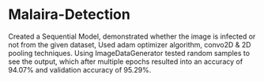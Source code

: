# Malaira-Detection
 Created a Sequential Model, demonstrated whether the image is infected or not from the given dataset, Used adam optimizer algorithm, convo2D & 2D pooling techniques. Using ImageDataGenerator tested random samples to see the output, which after multiple epochs resulted into an accuracy of 94.07% and validation accuracy of 95.29%.
